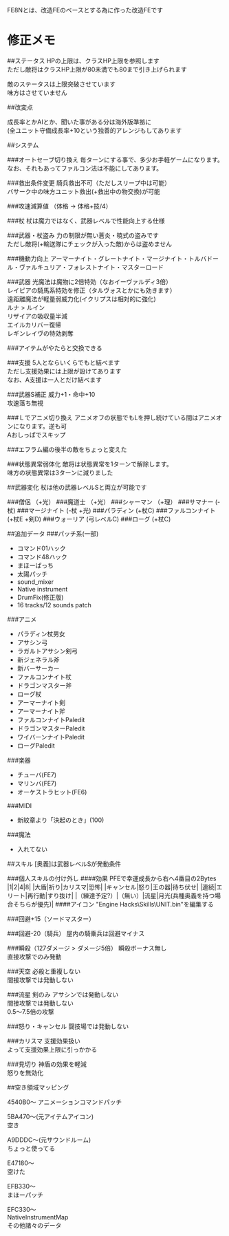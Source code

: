 FE8Nとは、改造FEのベースとする為に作った改造FEです

# 修正メモ

##ステータス
HPの上限は、クラスHP上限を参照します  
ただし敵将はクラスHP上限が80未満でも80まで引き上げられます

敵のステータスは上限突破させています  
味方はさせていません

##改変点

成長率とかAIとか、聞いた事がある分は海外版準拠に  
(全ユニット守備成長率+10という独善的アレンジもしてあります

##システム

###オートセーブ切り換え
毎ターンにする事で、多少お手軽ゲームになります。  
なお、それもあってファルコン法は不能にしてあります。

###救出条件変更
騎兵救出不可（ただしスリープ中は可能）  
バサーク中の味方ユニット救出(+救出中の物交換)が可能

###攻速減算値
（体格 → 体格+技/4）

###杖
杖は魔力ではなく、武器レベルで性能向上する仕様

###武器・杖盗み
力の制限が無い蒼炎・暁式の盗みです  
ただし敵将(+輸送隊にチェックが入った敵)からは盗めません

###機動力向上
アーマーナイト・グレートナイト・マージナイト・トルバドール・ヴァルキュリア・フォレストナイト・マスターロード

###武器
光魔法は魔物に2倍特効（なおイーヴァルディ3倍）  
レイピアの騎馬系特効を修正（タルヴォスとかにも効きます）  
遠距離魔法が軽量弱威力化(イクリプスは相対的に強化)  
ルナ > ルイン  
リザイアの吸収量半減  
エイルカリバー復帰  
レギンレイヴの特効剥奪  

###アイテムがやたらと交換できる

###支援
5人とならいくらでもと結べます  
ただし支援効果には上限が設けてあります  
なお、A支援は一人とだけ結べます

###武器S補正
威力+1・命中+10  
攻速落ち無視

###Ｌでアニメ切り換え
アニメオフの状態でもLを押し続けている間はアニメオンになります。逆も可  
Aおしっぱでスキップ

###エフラム編の後半の敵をちょっと変えた

###状態異常弱体化
敵将は状態異常を1ターンで解除します。  
味方の状態異常は3ターンに減りました

##武器変化
杖は他の武器レベルSと両立が可能です

###僧侶
（+光）
###魔道士
（+光）
###シャーマン
（+理）
###サマナー
(-杖)
###マージナイト
(-杖 +光)
###パラディン
(+杖C)
###ファルコンナイト
(+杖E +剣D)
###ウォーリア
(弓レベルC)
###ローグ
(+杖C)

##追加データ
###パッチ系(一部)
* コマンド01ハック
* コマンド48ハック
* まほーぱっち
* 太陽パッチ
* sound_mixer
* Native instrument 
* DrumFix(修正版)
* 16 tracks/12 sounds patch

###アニメ
* パラディン杖男女
* アサシン弓
* ラガルトアサシン剣弓
* 新ジェネラル斧
* 新バーサーカー
* ファルコンナイト杖
* ドラゴンマスター斧
* ローグ杖
* アーマーナイト剣
* アーマーナイト斧
* ファルコンナイトPaledit
* ドラゴンマスターPaledit
* ワイバーンナイトPaledit
* ローグPaledit

###楽器
* チューバ(FE7)
* マリンバ(FE7)
* オーケストラヒット(FE6)

###MIDI
* 新紋章より「決起のとき」(100)

###魔法
* 入れてない

##スキル
[奥義]は武器レベルSが発動条件  

###個人スキルの付け外し
####効果
PFEで幸運成長から右へ4番目の2Bytes
|1|2|4|8|
|大盾|祈り|カリスマ|恐怖|
|キャンセル|怒り|王の器|待ち伏せ|
|連続|エリート|再行動|すり抜け|
|（練達予定?）|（無い）|流星|月光(兵種奥義を持つ場合そちらが優先)|
####アイコン
"Engine Hacks\Skills\UNIT.bin"を編集する

###回避+15（ソードマスター）

###回避-20（騎兵）
屋内の騎乗兵は回避マイナス

###瞬殺（127ダメージ > ダメージ5倍）
瞬殺ボーナス無し  
直接攻撃でのみ発動

###天空
必殺と重複しない  
間接攻撃では発動しない

###流星
剣のみ
アサシンでは発動しない  
間接攻撃では発動しない  
0.5～7.5倍の攻撃

###怒り・キャンセル
闘技場では発動しない

###カリスマ
支援効果扱い  
よって支援効果上限に引っかかる

###見切り
神盾の効果を軽減  
怒りを無効化

##空き領域マッピング

4540B0～
アニメーションコマンドパッチ

5BA470～(元アイテムアイコン)  
空き

A9DDDC～(元サウンドルーム)  
ちょっと使ってる

E47180～  
空けた

EFB330～  
まほーパッチ

EFC330～  
NativeInstrumentMap  
その他諸々のデータ


